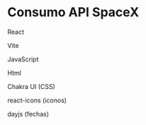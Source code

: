 # Consumo API SpaceX

React

Vite

JavaScript

Html

Chakra UI (CSS)

react-icons (iconos)

dayjs (fechas)
